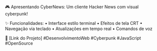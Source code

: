 🎮 Apresentando CyberNews: Um cliente Hacker News com visual cyberpunk!

✨ Funcionalidades:
• Interface estilo terminal
• Efeitos de tela CRT
• Navegação via teclado
• Atualizações em tempo real
• Comandos de voz

🔗 [Link do Projeto]
#DesenvolvimentoWeb #Cyberpunk #JavaScript #OpenSource